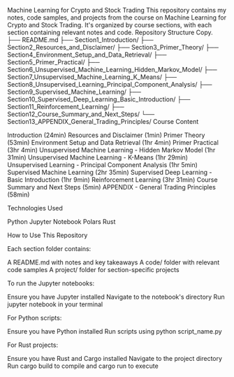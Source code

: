 Machine Learning for Crypto and Stock Trading
This repository contains my notes, code samples, and projects from the course on Machine Learning for Crypto and Stock Trading. It's organized by course sections, with each section containing relevant notes and code.
Repository Structure
Copy.
├── README.md
├── Section1_Introduction/
├── Section2_Resources_and_Disclaimer/
├── Section3_Primer_Theory/
├── Section4_Environment_Setup_and_Data_Retrieval/
├── Section5_Primer_Practical/
├── Section6_Unsupervised_Machine_Learning_Hidden_Markov_Model/
├── Section7_Unsupervised_Machine_Learning_K_Means/
├── Section8_Unsupervised_Learning_Principal_Component_Analysis/
├── Section9_Supervised_Machine_Learning/
├── Section10_Supervised_Deep_Learning_Basic_Introduction/
├── Section11_Reinforcement_Learning/
├── Section12_Course_Summary_and_Next_Steps/
└── Section13_APPENDIX_General_Trading_Principles/
Course Content

Introduction (24min)
Resources and Disclaimer (1min)
Primer Theory (53min)
Environment Setup and Data Retrieval (1hr 4min)
Primer Practical (3hr 4min)
Unsupervised Machine Learning - Hidden Markov Model (1hr 31min)
Unsupervised Machine Learning - K-Means (1hr 29min)
Unsupervised Learning - Principal Component Analysis (1hr 5min)
Supervised Machine Learning (2hr 35min)
Supervised Deep Learning - Basic Introduction (1hr 9min)
Reinforcement Learning (3hr 31min)
Course Summary and Next Steps (5min)
APPENDIX - General Trading Principles (58min)

Technologies Used

Python
Jupyter Notebook
Polars
Rust

How to Use This Repository

Each section folder contains:

A README.md with notes and key takeaways
A code/ folder with relevant code samples
A project/ folder for section-specific projects


To run the Jupyter notebooks:

Ensure you have Jupyter installed
Navigate to the notebook's directory
Run jupyter notebook in your terminal


For Python scripts:

Ensure you have Python installed
Run scripts using python script_name.py


For Rust projects:

Ensure you have Rust and Cargo installed
Navigate to the project directory
Run cargo build to compile and cargo run to execute